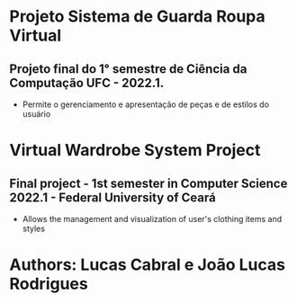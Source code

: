 # Projeto Sistema de Guarda Roupa Virtual
## Projeto final do 1° semestre de Ciência da Computação UFC - 2022.1.
- Permite o gerenciamento e apresentação de peças e de estilos do usuário

# Virtual Wardrobe System Project
## Final project - 1st semester in Computer Science 2022.1 - Federal University of Ceará
- Allows the management and visualization of user's clothing items and styles

# Authors: Lucas Cabral e João Lucas Rodrigues
